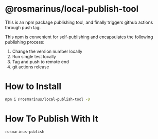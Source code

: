 # @rosmarinus/local-publish-tool

This is an npm package publishing tool, and finally triggers github actions through push tag.

This npm is convenient for self-publishing and encapsulates the following publishing process:
1. Change the version number locally
2. Run single test locally
3. Tag and push to remote end
4. git actions release

# How to Install

```bash
npm i @rosmarinus/local-publish-tool -D
```

# How To Publish With It
```bash
rosmarinus-publish
```